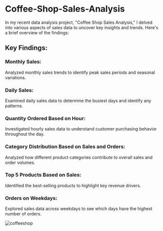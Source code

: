 # Coffee-Shop-Sales-Analysis

In my recent data analysis project, "Coffee Shop Sales Analysis," I delved into various aspects of sales data to uncover key insights and trends. Here's a brief overview of the findings:

## Key Findings:
### Monthly Sales: 
Analyzed monthly sales trends to identify peak sales periods and seasonal variations.
### Daily Sales: 
Examined daily sales data to determine the busiest days and identify any patterns.
### Quantity Ordered Based on Hour: 
Investigated hourly sales data to understand customer purchasing behavior throughout the day.
### Category Distribution Based on Sales and Orders: 
Analyzed how different product categories contribute to overall sales and order volumes.
### Top 5 Products Based on Sales: 
Identified the best-selling products to highlight key revenue drivers.
### Orders on Weekdays: 
Explored sales data across weekdays to see which days have the highest number of orders.

![coffeeshop](https://github.com/user-attachments/assets/531bc57f-4b17-4574-9aae-14061b59b6a1)
